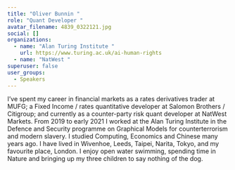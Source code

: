 ```yaml
---
title: "Oliver Bunnin "
role: "Quant Developer "
avatar_filename: 4839_0322121.jpg
social: []
organizations:
  - name: "Alan Turing Institute "
    url: https://www.turing.ac.uk/ai-human-rights
  - name: "NatWest "
superuser: false
user_groups:
  - Speakers
---
```

I’ve spent my career in financial markets as a rates derivatives trader at MUFG; a Fixed Income / rates quantitative developer at Salomon Brothers / Citigroup; and currently as a counter-party risk quant developer at NatWest Markets. From 2019 to early 2021 I worked at the Alan Turing Institute in the Defence and Security programme on Graphical Models for counterterrorism and modern slavery. I studied Computing, Economics and Chinese many years ago. I have lived in Wivenhoe, Leeds, Taipei, Narita, Tokyo, and my favourite place, London. I enjoy open water swimming, spending time in Nature and bringing up my three children to say nothing of the dog.